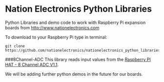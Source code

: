 Nation Electronics Python Libraries
=====

Python Libraries and demo code to work with Raspberry Pi expansion boards from http://www.nationelectronics.com

To download to your Raspberry Pi type in terminal: 

```
git clone https://github.com/nationelectronics/nationelectronics_python_libraries.git
```

###8Channel-ADC
This library reads input values from the [Raspberry PI HAT - 8 Channel ADC V1.1](http://nationelectronics.com/raspberry-pi-extensions/3-raspberry-pi-hat-8-channel-adc-v11-0648260628215.html "Raspberry PI HAT - 8 Channel ADC V1.1").


We will be adding further python demos in the future for our boards.